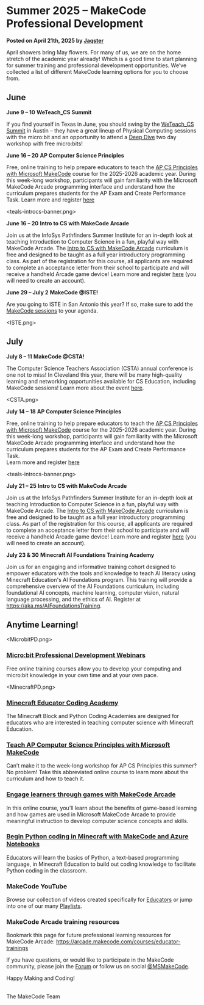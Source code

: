 # Summer 2025 – MakeCode Professional Development

**Posted on April 21th, 2025 by [Jaqster](https://github.com/jaqster)**

April showers bring May flowers. For many of us, we are on the home stretch of the academic year already! Which is a good time to start planning for summer training and professional development opportunities. We’ve collected a list of different MakeCode learning options for you to choose from.

## June

**June 9 – 10**
**WeTeach_CS Summit**

If you find yourself in Texas in June, you should swing by the [WeTeach_CS Summit](https://weteachcs.org/catalogue/weteach_cs-summit/2025) in Austin – they have a great lineup of Physical Computing sessions with the micro:bit and an opportunity to attend a [Deep Dive](https://docs.google.com/forms/d/e/1FAIpQLSetgEm61CVjdFhSTTnwHCLVIF3HIFtsqvkbkDhnYwfTtqmm4A/viewform) two day workshop with free micro:bits!

<MakeCode APCSP banner.png>

**June 16 – 20**
**AP Computer Science Principles**

Free, online training to help prepare educators to teach the [AP CS Principles with Microsoft MakeCode](https://makecode.com/csp) course for the 2025-2026 academic year.  During this week-long workshop, participants will gain familiarity with the Microsoft MakeCode Arcade programming interface and understand how the curriculum prepares students for the AP Exam and Create Performance Task.
Learn more and register [here](https://events.teams.microsoft.com/event/1118b9b2-723c-4eeb-a694-28aa35b8dc09@74ce1499-dbf1-452c-a18f-ed42467a4990)

<teals-introcs-banner.png>

**June 16 – 20**
**Intro to CS with MakeCode Arcade**

Join us at the InfoSys Pathfinders Summer Institute for an in-depth look at teaching Introduction to Computer Science in a fun, playful way with MakeCode Arcade. The [Intro to CS with MakeCode Arcade](https://arcade.makecode.com/courses/introCS) curriculum is free and designed to be taught as a full year introductory programming class. As part of the registration for this course, all applicants are required to complete an acceptance letter from their school to participate and will receive a handheld Arcade game device! Learn more and register [here](https://pathfinders.onwingspan.com/web/en/app/event-details/make-code-arcade) (you will need to create an account).

**June 29 – July 2**
**MakeCode @ISTE!**

Are you going to ISTE in San Antonio this year? If so, make sure to add the [MakeCode sessions]( https://conference.iste.org/2025/program/search/index.php?cs=%7B%22text-search%22%3A%22MakeCode%22%7D) to your agenda.
 
<ISTE.png>

## July

**July 8 – 11**
**MakeCode @CSTA!**

The Computer Science Teachers Association (CSTA) annual conference is one not to miss!  In Cleveland this year, there will be many high-quality learning and networking opportunities available for CS Education, including MakeCode sessions! Learn more about the event [here](https://conference.csteachers.org/event/CSTA2025/summary). 
 
<CSTA.png>

<MakeCode APCSP banner.png>

**July 14 – 18**
**AP Computer Science Principles**

Free, online training to help prepare educators to teach the [AP CS Principles with Microsoft MakeCode](https://makecode.com/csp) course for the 2025-2026 academic year.  During this week-long workshop, participants will gain familiarity with the Microsoft MakeCode Arcade programming interface and understand how the curriculum prepares students for the AP Exam and Create Performance Task.  
Learn more and register [here](https://events.teams.microsoft.com/event/20af7ced-66e3-4b1b-80c6-994d008cbf2f@74ce1499-dbf1-452c-a18f-ed42467a4990) 

<teals-introcs-banner.png>

**July 21 – 25**
**Intro to CS with MakeCode Arcade**

Join us at the InfoSys Pathfinders Summer Institute for an in-depth look at teaching Introduction to Computer Science in a fun, playful way with MakeCode Arcade.  The [Intro to CS with MakeCode Arcade](https://arcade.makecode.com/courses/introCS) curriculum is free and designed to be taught as a full year introductory programming class. As part of the registration for this course, all applicants are required to complete an acceptance letter from their school to participate and will receive a handheld Arcade game device!  Learn more and register [here](https://pathfinders.onwingspan.com/web/en/app/event-details/make-code-arcade) (you will need to create an account).

**July 23 & 30**
**Minecraft AI Foundations Training Academy**

Join us for an engaging and informative training cohort designed to empower educators with the tools and knowledge to teach AI literacy using Minecraft Education's AI Foundations program. This training will provide a comprehensive overview of the AI Foundations curriculum, including foundational AI concepts, machine learning, computer vision, natural language processing, and the ethics of AI.  Register at https://aka.ms/AIFoundationsTraining.

## Anytime Learning!
 
<MicrobitPD.png>

### [Micro:bit Professional Development Webinars](https://microbit.org/teach/featured)

Free online training courses allow you to develop your computing and micro:bit knowledge in your own time and at your own pace.

<MinecraftPD.png>

### [Minecraft Educator Coding Academy](https://education.minecraft.net/en-us/resources/training-for-educators)

The Minecraft Block and Python Coding Academies are designed for educators who are interested in teaching computer science with Minecraft Education.

### [Teach AP Computer Science Principles with Microsoft MakeCode](https://learn.microsoft.com/en-us/training/modules/teach-ap-computer-science-principles-makecode)

Can’t make it to the week-long workshop for AP CS Principles this summer?  No problem!  Take this abbreviated online course to learn more about the curriculum and how to teach it.

### [Engage learners through games with MakeCode Arcade](https://learn.microsoft.com/en-us/training/modules/engage-learners-through-games-with-makecode-arcade)

In this online course, you’ll learn about the benefits of game-based learning and how games are used in Microsoft MakeCode Arcade to provide meaningful instruction to develop computer science concepts and skills.

### [Begin Python coding in Minecraft with MakeCode and Azure Notebooks](https://learn.microsoft.com/en-us/training/modules/begin-python-coding-minecraft-makecode-azure-notebooks)

Educators will learn the basics of Python, a text-based programming language, in Minecraft Education to build out coding knowledge to facilitate Python coding in the classroom.

### MakeCode YouTube

Browse our collection of videos created specifically for [Educators](https://www.youtube.com/@MSMakeCode) or jump into one of our many [Playlists](https://www.youtube.com/@MicrosoftMakeCode/playlists). 

### MakeCode Arcade training resources

Bookmark this page for future professional learning resources for MakeCode Arcade: https://arcade.makecode.com/courses/educator-trainings

If you have questions, or would like to participate in the MakeCode community, please join the [Forum](https://forum.makecode.com) or follow us on social [@MSMakeCode](https://twitter.com/MSMakeCode).   

Happy Making and Coding!

<br/>
The MakeCode Team